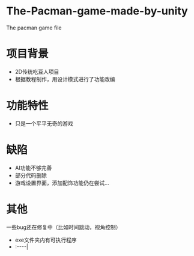 # The-Pacman-game-made-by-unity
The pacman game file
# 项目背景
* 2D传统吃豆人项目
* 根据教程制作，用设计模式进行了功能改编
# 功能特性
* 只是一个平平无奇的游戏
# 缺陷
* AI功能不够完善
* 部分代码删除
* 游戏设置界面，添加配饰功能仍在尝试...
# 其他
一些bug还在修复中（比如时间跳动，视角控制）
* exe文件夹内有可执行程序
* :----|

